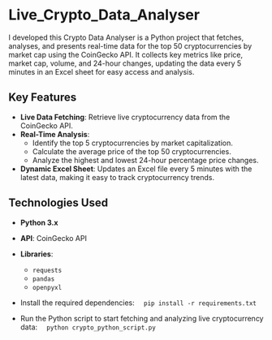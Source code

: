 # Live_Crypto_Data_Analyser

I developed this Crypto Data Analyser is a Python project that fetches, analyses, and presents real-time data for the top 50 cryptocurrencies by market cap using the CoinGecko API. It collects key metrics like price, market cap, volume, and 24-hour changes, updating the data every 5 minutes in an Excel sheet for easy access and analysis.

## Key Features
- **Live Data Fetching**: Retrieve live cryptocurrency data from the CoinGecko API.
- **Real-Time Analysis**:
  - Identify the top 5 cryptocurrencies by market capitalization.
  - Calculate the average price of the top 50 cryptocurrencies.
  - Analyze the highest and lowest 24-hour percentage price changes.
- **Dynamic Excel Sheet**: Updates an Excel file every 5 minutes with the latest data, making it easy to track cryptocurrency trends.

## Technologies Used
- **Python 3.x**
- **API**: CoinGecko API
- **Libraries**:
  - `requests`
  - `pandas`
  - `openpyxl`
    
- Install the required dependencies:
    ```  pip install -r requirements.txt```
- Run the Python script to start fetching and analyzing live cryptocurrency data:
    ```  python crypto_python_script.py```





